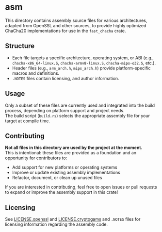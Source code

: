 # asm

This directory contains assembly source files for various architectures, adapted from OpenSSL and other sources, to provide highly optimized ChaCha20 implementations for use in the `fast_chacha` crate.

## Structure

- Each file targets a specific architecture, operating system, or ABI (e.g., `chacha-x86_64-linux.S`, `chacha-armv8-linux.S`, `chacha-mips-o32.S`, etc.).
- Header files (e.g., `arm_arch.h`, `mips_arch.h`) provide platform-specific macros and definitions.
- `.NOTES` files contain licensing, and author information.

## Usage

Only a subset of these files are currently used and integrated into the build process, depending on platform support and project needs.  
The build script (`build.rs`) selects the appropriate assembly file for your target at compile time.

## Contributing

**Not all files in this directory are used by the project at the moment.**  
This is intentional: these files are provided as a foundation and an opportunity for contributors to:

- Add support for new platforms or operating systems
- Improve or update existing assembly implementations
- Refactor, document, or clean up unused files

If you are interested in contributing, feel free to open issues or pull requests to expand or improve the assembly support in this crate!

## Licensing

See [LICENSE.openssl](LICENSE.openssl) and [LICENSE.cryptogams](LICENSE.cryptogams) and `.NOTES` files for licensing information regarding the assembly code.